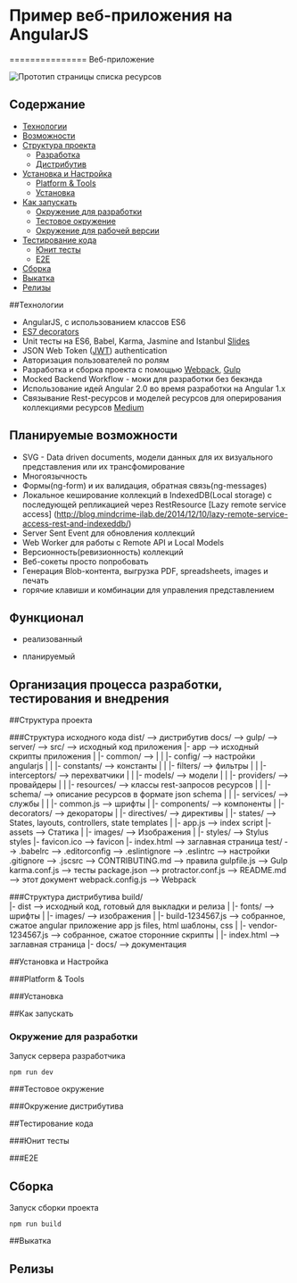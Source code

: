# Пример веб-приложения на AngularJS
===============
Веб-приложение

![Прототип страницы списка ресурсов](./src/assets/images/prototypes/ResourceSearchFrom.jpg)

## Содержание
- [Технологии](#technologies)
- [Возможности](#features)
- [Структура проекта](#folder-structure)
    - [Разработка](#folder-structure-development)
    - [Дистрибутив](#folder-structure-production)
- [Установка и Настройка](#installation-and-configuration)
    - [Platform & Tools](#platform-and-tools)
    - [Установка](#installation)
- [Как запускать](#how-to-run)
    - [Окружение для разработки](#how-to-run-development) 
    - [Тестовое окружение](#how-to-run-test) 
    - [Окружение для рабочей версии](#how-to-run-production) 
- [Тестирование кода](#how-to-test)
    - [Юнит тесты](#how-to-test-unit) 
    - [E2E](#how-to-test-e2e) 
- [Сборка](#how-to-build)
- [Выкатка](#how-to-deploy)
- [Релизы](#how-to-release)

##<a name="technologies"></a>Технологии

* AngularJS, с использованием классов ES6
* [ES7 decorators](https://github.com/wycats/javascript-decorators)
* Unit тесты на ES6, Babel, Karma, Jasmine and Istanbul [Slides](http://slides.com/tomastrajan/angularjs-unit-testing-with-es6-modules)
* JSON Web Token ([JWT](http://jwt.io)) authentication
* Авторизация пользователей по ролям
* Разработка и сборка проекта с помощью [Webpack](https://webpack.github.io/), [Gulp](http://gulpjs.com/)
* Mocked Backend Workflow - моки для разработки без бекэнда
* Использование идей Angular 2.0 во время разработки на Angular 1.x
* Связывание Rest-ресурсов и моделей ресурсов для оперирования коллекциями ресурсов [Medium](https://slides.com/tomastrajan/component-and-model-pattern-for-angular-js)

## <a name="features"></a>Планируемые возможности

* SVG - Data driven documents, модели данных для их визуального представления или их трансфомирование
* Многоязычность
* Формы(ng-form) и их валидация, обратная связь(ng-messages)
* Локальное кеширование коллекций в IndexedDB(Local storage) с последующей репликацией через RestResource [Lazy remote service access] (http://blog.mindcrime-ilab.de/2014/12/10/lazy-remote-service-access-rest-and-indexeddb/)
* Server Sent Event для обновления коллекций
* Web Worker для работы с Remote API и Local Models
* Версионность(ревизионность) коллекций
* Веб-сокеты просто попробовать
* Генерация Blob-контента, выгрузка PDF, spreadsheets, images и печать
* горячие клавиши и комбинации для управления представлением

## Функционал
* реализованный
- планируемый

## Организация процесса разработки, тестирования и внедрения

##<a name="folder-structure"></a>Структура проекта

###<a name="folder-structure-development"></a>Структура исходного кода
    dist/                               --> дистрибутив
    docs/                               --> 
    gulp/                               --> 
    server/                             --> 
    src/                                --> исходный код приложения
      |- app                            --> исходный скрипты приложения
      |  |- common/                     --> 
      |  |  |- config/                  --> настройки angularjs
      |  |  |- constants/               --> константы
      |  |  |- filters/                 --> фильтры
      |  |  |- interceptors/            --> перехватчики
      |  |  |- models/                  --> модели
      |  |  |- providers/               --> провайдеры
      |  |  |- resources/               --> классы rest-запросов ресурсов
      |  |  |- schema/                  --> описание ресурсов в формате json schema
      |  |  |- services/                --> службы
      |  |  |- common.js                --> шрифты
      |  |- components/                 --> компоненты
      |  |- decorators/                 --> декораторы
      |  |- directives/                 --> директивы
      |  |- states/                     --> States, layouts, controllers, state templates
      |  |- app.js                      --> index script
      |- assets                         --> Статика
      |  |- images/                     --> Изображения
      |  |- styles/                     --> Stylus styles
      |- favicon.ico                    --> favicon
      |- index.html                     --> заглавная страница
    test/                               --> 
    .babelrc                            --> 
    .editorconfig                       --> 
    .eslintignore                       --> 
    .eslintrc                           --> настройки
    .gitignore                          --> 
    .jscsrc                             --> 
    CONTRIBUTING.md                     --> правила 
    gulpfile.js                         --> Gulp
    karma.conf.js                       --> тесты
    package.json                        --> 
    protractor.conf.js                  --> 
    README.md                           --> этот документ
    webpack.config.js                   --> Webpack

###<a name="folder-structure-production"></a>Структура дистрибутива
    build/               
      |- dist                       --> исходный код, готовый для выкладки и релиза
      |  |- fonts/                     --> шрифты
      |  |- images/                    --> изображения
      |  |- build-1234567.js           --> собранное, сжатое angular приложение  app js files, html шаблоны, css
      |  |- vendor-1234567.js           --> собранное, сжатое сторонние скрипты
      |  |- index.html                 --> заглавная страница
      |- docs/                      --> документация  

##<a name="installation-and-configuration"></a>Установка и Настройка

###<a name="platform-and-tools"></a>Platform & Tools

###<a name="installation"></a>Установка
    
##<a name="how-to-run"></a>Как запускать

### <a name="how-to-run-development"></a>Окружение для разработки

Запуск сервера разработчика
```
npm run dev
```

###<a name="how-to-run-test"></a>Тестовое окружение

###<a name="how-to-run-production"></a>Окружение дистрибутива
    
##<a name="how-to-test"></a>Тестирование кода

###<a name="how-to-test-unit"></a>Юнит тесты 

###<a name="how-to-test-e2e"></a>E2E

## <a name="how-to-build"></a>Сборка

Запуск сборки проекта
```
npm run build  
```

##<a name="how-to-deploy"></a>Выкатка

## <a name="how-to-release"></a>Релизы
